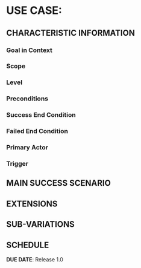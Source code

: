 # USE CASE:

## CHARACTERISTIC INFORMATION

### Goal in Context

### Scope

### Level

### Preconditions

### Success End Condition

### Failed End Condition

### Primary Actor

### Trigger

## MAIN SUCCESS SCENARIO

## EXTENSIONS

## SUB-VARIATIONS

## SCHEDULE

**DUE DATE**: Release 1.0